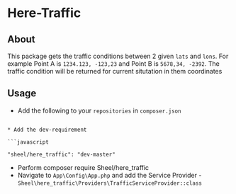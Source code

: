 # Here-Traffic

## About
This package gets the traffic conditions between 2 given `lats` and `lons`. For example Point A is `1234.123, -123,23` and Point B is `5678,34, -2392`. The traffic condition will be returned for current situtation in them coordinates
## Usage

* Add the following to your `repositories` in `composer.json` 


```

* Add the dev-requirement

```javascript

"sheel/here_traffic": "dev-master"
```


* Perform composer require Sheel/here_traffic
* Navigate to `App\Config\App.php` and add the Service Provider  - `Sheel\here_traffic\Providers\TrafficServiceProvider::class`
